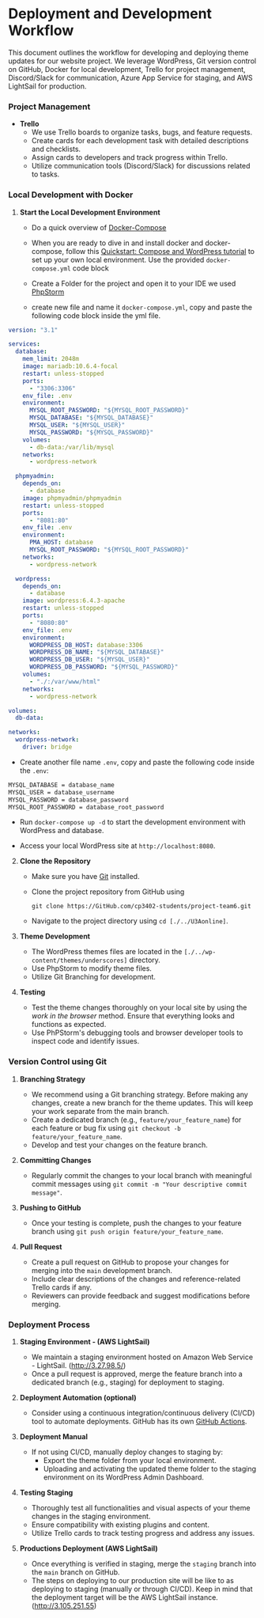 # Deployment and Development Workflow

This document outlines the workflow for developing and deploying theme updates for our website project. We leverage WordPress, Git version control on GitHub, Docker for local development, Trello for project management, Discord/Slack for communication, Azure App Service for staging, and AWS LightSail for production.

### Project Management

- **Trello**
  - We use Trello boards to organize tasks, bugs, and feature requests.
  - Create cards for each development task with detailed descriptions and checklists.
  - Assign cards to developers and track progress within Trello.
  - Utilize communication tools (Discord/Slack) for discussions related to tasks.

### Local Development with Docker

1.  **Start the Local Development Environment**

    - Do a quick overview of [Docker-Compose](https://docs.docker.com/compose)
    - When you are ready to dive in and install docker and docker-compose, follow this [Quickstart: Compose and WordPress tutorial](https://github.com/docker/awesome-compose/tree/master/official-documentation-samples/wordpress/) to set up your own local environment. Use the provided `docker-compose.yml` code block

    - Create a Folder for the project and open it to your IDE we used [PhpStorm](https://www.jetbrains.com/phpstorm/download/#section=windows)

    - create new file and name it `docker-compose.yml`, copy and paste the following code block inside the yml file.

```yaml
version: "3.1"

services:
  database:
    mem_limit: 2048m
    image: mariadb:10.6.4-focal
    restart: unless-stopped
    ports:
      - "3306:3306"
    env_file: .env
    environment:
      MYSQL_ROOT_PASSWORD: "${MYSQL_ROOT_PASSWORD}"
      MYSQL_DATABASE: "${MYSQL_DATABASE}"
      MYSQL_USER: "${MYSQL_USER}"
      MYSQL_PASSWORD: "${MYSQL_PASSWORD}"
    volumes:
      - db-data:/var/lib/mysql
    networks:
      - wordpress-network

  phpmyadmin:
    depends_on:
      - database
    image: phpmyadmin/phpmyadmin
    restart: unless-stopped
    ports:
      - "8081:80"
    env_file: .env
    environment:
      PMA_HOST: database
      MYSQL_ROOT_PASSWORD: "${MYSQL_ROOT_PASSWORD}"
    networks:
      - wordpress-network

  wordpress:
    depends_on:
      - database
    image: wordpress:6.4.3-apache
    restart: unless-stopped
    ports:
      - "8080:80"
    env_file: .env
    environment:
      WORDPRESS_DB_HOST: database:3306
      WORDPRESS_DB_NAME: "${MYSQL_DATABASE}"
      WORDPRESS_DB_USER: "${MYSQL_USER}"
      WORDPRESS_DB_PASSWORD: "${MYSQL_PASSWORD}"
    volumes:
      - "./:/var/www/html"
    networks:
      - wordpress-network

volumes:
  db-data:

networks:
  wordpress-network:
    driver: bridge
```

- Create another file name `.env`, copy and paste the following code inside the `.env`:

```sh
MYSQL_DATABASE = database_name
MYSQL_USER = database_username
MYSQL_PASSWORD = database_password
MYSQL_ROOT_PASSWORD = database_root_password
```

- Run `docker-compose up -d` to start the development environment with WordPress and database.

- Access your local WordPress site at `http://localhost:8080`.

2.  **Clone the Repository**

    - Make sure you have [Git](https://git-scm.com/downloads) installed.
    - Clone the project repository from GitHub using

      ```console
      git clone https://GitHub.com/cp3402-students/project-team6.git
      ```
    - Navigate to the project directory using `cd [./../U3Aonline]`.

3.  **Theme Development**

    - The WordPress themes files are located in the `[./../wp-content/themes/underscores]` directory.
    - Use PhpStorm to modify theme files.
    - Utilize Git Branching for development.

4.  **Testing**

    - Test the theme changes thoroughly on your local site by using the _work in the browser_ method. Ensure that everything looks and functions as expected.
    - Use PhPStorm's debugging tools and browser developer tools to inspect code and identify issues.

### Version Control using Git

1. **Branching Strategy**

   - We recommend using a Git branching strategy. Before making any changes, create a new branch for the theme updates. This will keep your work separate from the main branch.
   - Create a dedicated branch (e.g., `feature/your_feature_name`) for each feature or bug fix using `git checkout -b feature/your_feature_name`.
   - Develop and test your changes on the feature branch.

2. **Committing Changes**

   - Regularly commit the changes to your local branch with meaningful commit messages using `git commit -m "Your descriptive commit message"`.

3. **Pushing to GitHub**

   - Once your testing is complete, push the changes to your feature branch using `git push origin feature/your_feature_name`.

4. **Pull Request**

   - Create a pull request on GitHub to propose your changes for merging into the `main` development branch.
   - Include clear descriptions of the changes and reference-related Trello cards if any.
   - Reviewers can provide feedback and suggest modifications before merging.

### Deployment Process

1. **Staging Environment - (AWS LightSail)**

   - We maintain a staging environment hosted on Amazon Web Service - LightSail. (http://3.27.98.5/)
   - Once a pull request is approved, merge the feature branch into a dedicated branch (e.g., staging) for deployment to staging.

2. **Deployment Automation (optional)**

   - Consider using a continuous integration/continuous delivery (CI/CD) tool to automate deployments. GitHub has its own [GitHub Actions](https://GitHub.com/features/actions).

3. **Deployment Manual**

   - If not using CI/CD, manually deploy changes to staging by:
     - Export the theme folder from your local environment.
     - Uploading and activating the updated theme folder to the staging environment on its WordPress Admin Dashboard.

4. **Testing Staging**

   - Thoroughly test all functionalities and visual aspects of your theme changes in the staging environment.
   - Ensure compatibility with existing plugins and content.
   - Utilize Trello cards to track testing progress and address any issues.

5. **Productions Deployment (AWS LightSail)**

   - Once everything is verified in staging, merge the `staging` branch into the `main` branch on GitHub.
   - The steps on deploying to our production site will be like to as deploying to staging (manually or through CI/CD). Keep in mind that the deployment target will be the AWS LightSail instance. (http://3.105.251.55)
